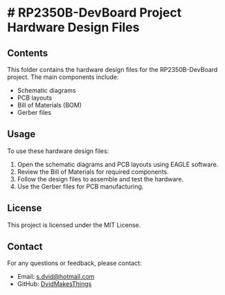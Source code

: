 # # RP2350B-DevBoard Project Hardware Design Files

## Contents
This folder contains the hardware design files for the RP2350B-DevBoard project. The main components include:
- Schematic diagrams
- PCB layouts
- Bill of Materials (BOM)
- Gerber files

## Usage
To use these hardware design files:
1. Open the schematic diagrams and PCB layouts using EAGLE software.
2. Review the Bill of Materials for required components.
3. Follow the design files to assemble and test the hardware.
4. Use the Gerber files for PCB manufacturing.

## License
This project is licensed under the MIT License.

## Contact
For any questions or feedback, please contact:
- Email: [s.dvid@hotmail.com](mailto:s.dvid@hotmail.com)
- GitHub: [DvidMakesThings](https://github.com/DvidMakesThings)